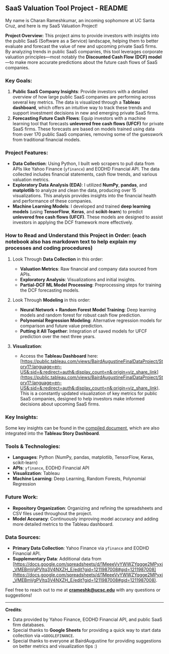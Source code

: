 ## SaaS Valuation Tool Project - README

My name is Charan Rameshkumar, an incoming sophomore at UC Santa Cruz, and here is my SaaS Valuation Project! 

**Project Overview:**
This project aims to provide investors with insights into the public SaaS (Software as a Service) landscape, helping them to better evaluate and forecast the value of new and upcoming private SaaS firms. By analyzing trends in public SaaS companies, this tool leverages corporate valuation principles—most notably the **Discounted Cash Flow (DCF) model**—to make more accurate predictions about the future cash flows of SaaS companies.

### Key Goals:
1. **Public SaaS Company Insights**: Provide investors with a detailed overview of how large public SaaS companies are performing across several key metrics. The data is visualized through a **Tableau dashboard**, which offers an intuitive way to track these trends and support investment decisions in new and emerging private SaaS firms.
2. **Forecasting Future Cash Flows**: Equip investors with a machine learning tool that forecasts **unlevered free cash flows (UFCF)** for private SaaS firms. These forecasts are based on models trained using data from over 170 public SaaS companies, removing some of the guesswork from traditional financial models.

### Project Features:
- **Data Collection**: Using Python, I built web scrapers to pull data from APIs like Yahoo Finance (`yfinance`) and EODHD Financial API. The data collected includes financial statements, cash flow trends, and various valuation metrics.
- **Exploratory Data Analysis (EDA)**: I utilized **NumPy**, **pandas**, and **matplotlib** to analyze and clean the data, producing over 15 visualizations. This analysis provides insights into the financial health and performance of these companies.
- **Machine Learning Models**: I developed and trained **deep learning models** (using **TensorFlow**, **Keras**, and **scikit-learn**) to predict **unlevered free cash flows (UFCF)**. These models are designed to assist investors in applying the DCF framework more effectively.

### How to Read and Understand this Project in Order: (each notebook also has markdown text to help explain my processes and coding procedures)
1. Look Through **Data Collection** in this order:
     - **Valuation Metrics**: Raw financial and company data sourced from APIs.
     - **Exploratory Analysis**: Visualizations and initial insights.
     - **Partial-DCF ML Model Processing**: Preprocessing steps for training the DCF forecasting models.
   
2. Look Through **Modeling** in this order:
     - **Neural Network + Random Forest Model Training**: Deep learning models and random forest for robust cash flow prediction.
     - **Polynomial Regression Modeling**: Alternative regression models for comparison and future value prediction.
     - **Putting it All Together**: Integration of saved models for UFCF prediction over the next three years.

3. **Visualization**:
   - Access the **Tableau Dashboard** here: [https://public.tableau.com/views/BairdAugustineFinalDataProject/Story1?:language=en-US&:sid=&:redirect=auth&:display_count=n&:origin=viz_share_link](https://public.tableau.com/views/BairdAugustineFinalDataProject/Story1?:language=en-US&:sid=&:redirect=auth&:display_count=n&:origin=viz_share_link). This is a constantly updated visualization of key metrics for public SaaS companies, designed to help investors make informed decisions about upcoming SaaS firms.

### Key Insights:
Some key insights can be found in the [compiled document](https://docs.google.com/document/d/1DjHiHK9KNZ35h3IX4NQttNDcuIKvfV4gLdmymOlWx-s/edit?usp=sharing), which are also integrated into the **Tableau Story Dashboard**.

### Tools & Technologies:
- **Languages**: Python (NumPy, pandas, matplotlib, TensorFlow, Keras, scikit-learn)
- **APIs**: `yfinance`, EODHD Financial API
- **Visualization**: Tableau
- **Machine Learning**: Deep Learning, Random Forests, Polynomial Regression

### Future Work:
- **Repository Organization**: Organizing and refining the spreadsheets and CSV files used throughout the project.
- **Model Accuracy**: Continuously improving model accuracy and adding more detailed metrics to the Tableau dashboard.

### Data Sources:
- **Primary Data Collection**: Yahoo Finance via `yfinance` and EODHD Financial API.
- **Supplementary Data**: Additional data from [https://docs.google.com/spreadsheets/d/1MeeeVvYWWZYqgge2MPyxj_VMEBmVgPVltq3V4NXZH_E/edit?gid=1211987008#gid=1211987008](https://docs.google.com/spreadsheets/d/1MeeeVvYWWZYqgge2MPyxj_VMEBmVgPVltq3V4NXZH_E/edit?gid=1211987008#gid=1211987008).

Feel free to reach out to me at **crameshk@ucsc.edu** with any questions or suggestions!

---

**Credits**:
- Data provided by Yahoo Finance, EODHD Financial API, and public SaaS firm databases.
- Special thanks to **Google Sheets** for providing a quick way to start data collection via `=GOOGLEFINANCE`.
- Special thanks to everyone at BairdAugustine for providing suggestions on better metrics and visualization tips :)

